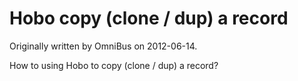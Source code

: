 # Hobo copy (clone / dup) a record

Originally written by OmniBus on 2012-06-14.

How to using Hobo to copy (clone / dup) a record?